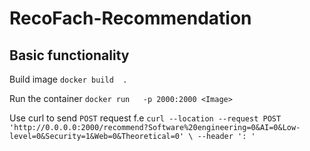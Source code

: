 # RecoFach-Recommendation

## Basic functionality

Build image `docker build  .`

Run the container `docker run   -p 2000:2000 <Image>`

Use curl to send `POST` request f.e `curl --location --request POST 'http://0.0.0.0:2000/recommend?Software%20engineering=0&AI=0&Low-level=0&Security=1&Web=0&Theoretical=0' \
--header ': '`
